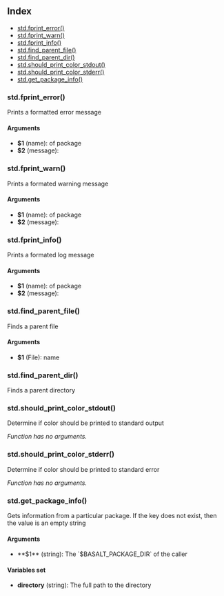 ## Index

* [std.fprint_error()](#stdfprint_error)
* [std.fprint_warn()](#stdfprint_warn)
* [std.fprint_info()](#stdfprint_info)
* [std.find_parent_file()](#stdfind_parent_file)
* [std.find_parent_dir()](#stdfind_parent_dir)
* [std.should_print_color_stdout()](#stdshould_print_color_stdout)
* [std.should_print_color_stderr()](#stdshould_print_color_stderr)
* [std.get_package_info()](#stdget_package_info)

### std.fprint_error()

Prints a formatted error message

#### Arguments

* **$1** (name): of package
* **$2** (message):

### std.fprint_warn()

Prints a formated warning message

#### Arguments

* **$1** (name): of package
* **$2** (message):

### std.fprint_info()

Prints a formated log message

#### Arguments

* **$1** (name): of package
* **$2** (message):

### std.find_parent_file()

Finds a parent file

#### Arguments

* **$1** (File): name

### std.find_parent_dir()

Finds a parent directory

### std.should_print_color_stdout()

Determine if color should be printed to standard output

_Function has no arguments._

### std.should_print_color_stderr()

Determine if color should be printed to standard error

_Function has no arguments._

### std.get_package_info()

Gets information from a particular package. If the key does not exist, then the value
is an empty string

#### Arguments

* **$1** (string): The `$BASALT_PACKAGE_DIR` of the caller

#### Variables set

* **directory** (string): The full path to the directory

